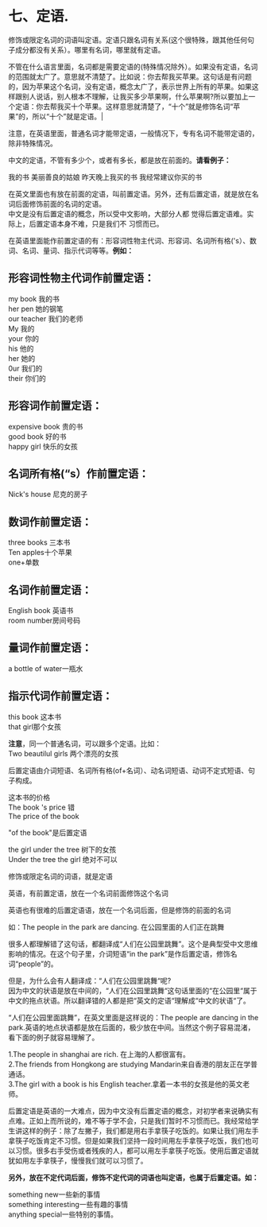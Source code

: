 # 七、定语.

修饰或限定名词的词语叫定语。定语只跟名词有关系(这个很特殊，跟其他任何句子成分都没有关系）。哪里有名词，哪里就有定语。

不管在什么语言里面，名词都是需要定语的(特殊情况除外）。如果没有定语，名词的范围就太广了。意思就不清楚了。比如说：你去帮我买苹果。这句话是有问题的，因为苹果这个名词，没有定语，概念太广了，表示世界上所有的苹果。如果这样跟别人说话，别人根本不理解，让我买多少苹果啊，什么苹果啊?所以要加上一个定语：你去帮我买十个苹果。这样意思就清楚了，“十个”就是修饰名词“苹果”的，所以“十个”就是定语。|

注意，在英语里面，普通名词才能带定语，一般情况下，专有名词不能带定语的，除非特殊情况。

中文的定语，不管有多少个，或者有多长，都是放在前面的。**请看例子：**


 我的书 美丽善良的姑娘 昨天晚上我买的书 我经常建议你买的书

在英文里面也有放在前面的定语，叫前置定语。另外，还有后置定语，就是放在名词后面修饰前面的名词的定语。  
中文是没有后置定语的概念，所以受中文影响，大部分人都
觉得后置定语难。实际上，后置定语本身不难，只是我们不
习惯而已。

在英语里面能作前置定语的有：形容词性物主代词、形容词、名词所有格('s）、数词、名词、量词、指示代词等等。**例如：**

## 形容词性物主代词作前置定语：

 my book 我的书  
 her pen 她的钢笔   
 our teacher 我们的老师  
 My 我的  
 your 你的  
 his 他的  
 her  她的  
 0ur  我们的  
 their  你们的  


## 形容词作前置定语：

expensive book 贵的书   
good book 好的书  
happy girl 快乐的女孩  

## 名词所有格(“s）作前置定语：

 Nick's house 尼克的房子

## 数词作前置定语：

 three books 三本书   
 Ten apples十个苹果   
 one+单数  

## 名词作前置定语： 

 English book 英语书    
 room number房间号码    

## 量词作前置定语：

  a bottle of water一瓶水

## 指示代词作前置定语：

 this book 这本书   
 that girl那个女孩  

**注意**，同一个普通名词，可以跟多个定语。比如：  
 Two beautilul girls 两个漂亮的女孩

 后置定语由介词短语、名词所有格(of+名词）、动名词短语、动词不定式短语、句子构成。

 这本书的价格  
 The book 's price 错  
 The price of the book  

 "of the book"是后置定语  

 the  girl under the tree 树下的女孩  
 Under the tree the girl  绝对不可以  

 修饰或限定名词的词语，就是定语

 英语，有前置定语，放在一个名词前面修饰这个名词

 英语也有很难的后置定语语，放在一个名词后面，但是修饰的前面的名词


 如：The people in the park are dancing. 在公园里面的人们正在跳舞

 很多人都理解错了这句话，都翻译成“人们在公园里跳舞”。这个是典型受中文思维影响的情况。在这个句子里，介词短语“in the park”是作后置定语，修饰名词“people”的。

 但是，为什么会有人翻译成：“人们在公园里跳舞“呢?  
 因为中文的状语是放在中间的，“人们在公园里跳舞“这句话里面的“在公园里“属于中文的拖点状语。所以翻译错的人都是把“英文的定语“理解成“中文的状语“了。

 “人们在公园里面跳舞”，在英文里面是这样说的：The people are dancing in the park.英语的地点状语都是放在后面的，极少放在中间。当然这个例子容易混渚，看下面的例子就容易理解了。

 1.The people in shanghai are rich. 在上海的人都很富有。  
 2.The friends from Hongkong are studying Mandarin来自香港的朋友正在学普通话。  
 3.The girl with a book is his English teacher.拿着一本书的女孩是他的英文老师。

 后置定语是英语的一大难点，因为中文没有后置定语的概念，对初学者来说确实有点难。正如上而所说的，难不等于学不会，只是我们暂时不习惯而已。我经常给学生讲这样的例子：除了左撇子，我们都是用右手拿筷子吃饭的。如果让我们用左手拿筷子吃饭肯定不习惯。但是如果我们坚持一段时间用左手拿筷子吃饭，我们也可以习惯。很多右手受伤或者残疾的人，都可以用左手拿筷子吃饭。使用后置定语就犹如用左手拿筷子，慢慢我们就可以习惯了。

**另外，放在不定代词后面，修饰不定代词的词语也叫定语，也属于后置定语。如：**

 something new一些新的事情  
 something interesting一些有趣的事情   
 anything special一些特别的事情。  
